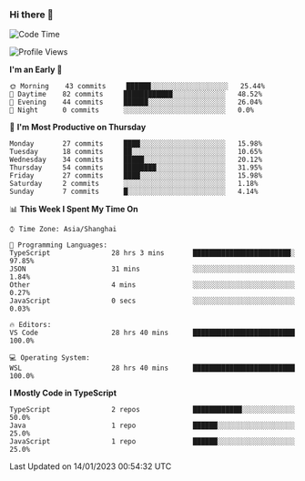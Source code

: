 ### Hi there 👋

<!--
**waynelwz/waynelwz** is a ✨ _special_ ✨ repository because its `README.md` (this file) appears on your GitHub profile.

Here are some ideas to get you started:

- 🔭 I’m currently working on ...
- 🌱 I’m currently learning ...
- 👯 I’m looking to collaborate on ...
- 🤔 I’m looking for help with ...
- 💬 Ask me about ...
- 📫 How to reach me: ...
- 😄 Pronouns: ...
- ⚡ Fun fact: ...
-->

<!--START_SECTION:waka-->
![Code Time](http://img.shields.io/badge/Code%20Time-943%20hrs%2015%20mins-blue)

![Profile Views](http://img.shields.io/badge/Profile%20Views-0-blue)

**I'm an Early 🐤** 

```text
🌞 Morning    43 commits     ██████░░░░░░░░░░░░░░░░░░░   25.44% 
🌆 Daytime    82 commits     ████████████░░░░░░░░░░░░░   48.52% 
🌃 Evening    44 commits     ██████░░░░░░░░░░░░░░░░░░░   26.04% 
🌙 Night      0 commits      ░░░░░░░░░░░░░░░░░░░░░░░░░   0.0%

```
📅 **I'm Most Productive on Thursday** 

```text
Monday       27 commits     ████░░░░░░░░░░░░░░░░░░░░░   15.98% 
Tuesday      18 commits     ██░░░░░░░░░░░░░░░░░░░░░░░   10.65% 
Wednesday    34 commits     █████░░░░░░░░░░░░░░░░░░░░   20.12% 
Thursday     54 commits     ████████░░░░░░░░░░░░░░░░░   31.95% 
Friday       27 commits     ████░░░░░░░░░░░░░░░░░░░░░   15.98% 
Saturday     2 commits      ░░░░░░░░░░░░░░░░░░░░░░░░░   1.18% 
Sunday       7 commits      █░░░░░░░░░░░░░░░░░░░░░░░░   4.14%

```


📊 **This Week I Spent My Time On** 

```text
⌚︎ Time Zone: Asia/Shanghai

💬 Programming Languages: 
TypeScript               28 hrs 3 mins       ████████████████████████░   97.85% 
JSON                     31 mins             ░░░░░░░░░░░░░░░░░░░░░░░░░   1.84% 
Other                    4 mins              ░░░░░░░░░░░░░░░░░░░░░░░░░   0.27% 
JavaScript               0 secs              ░░░░░░░░░░░░░░░░░░░░░░░░░   0.03%

🔥 Editors: 
VS Code                  28 hrs 40 mins      █████████████████████████   100.0%

💻 Operating System: 
WSL                      28 hrs 40 mins      █████████████████████████   100.0%

```

**I Mostly Code in TypeScript** 

```text
TypeScript               2 repos             ████████████░░░░░░░░░░░░░   50.0% 
Java                     1 repo              ██████░░░░░░░░░░░░░░░░░░░   25.0% 
JavaScript               1 repo              ██████░░░░░░░░░░░░░░░░░░░   25.0%

```



 Last Updated on 14/01/2023 00:54:32 UTC
<!--END_SECTION:waka-->
